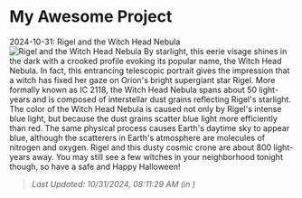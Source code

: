 # My Awesome Project

<!-- APOD Start -->
2024-10-31: Rigel and the Witch Head Nebula
![Rigel and the Witch Head Nebula](https://apod.nasa.gov/apod/image/2410/Strega_apod_1024r.jpg)
By starlight, this eerie visage shines in the dark with a crooked profile evoking its popular name, the Witch Head Nebula. In fact, this entrancing telescopic portrait gives the impression that a witch has fixed her gaze on Orion's bright supergiant star Rigel. More formally known as IC 2118, the Witch Head Nebula spans about 50 light-years and is composed of interstellar dust grains reflecting Rigel's starlight. The color of the Witch Head Nebula is caused not only by Rigel's intense blue light, but because the dust grains scatter blue light more efficiently than red. The same physical process causes Earth's daytime sky to appear blue, although the scatterers in Earth's atmosphere are molecules of nitrogen and oxygen. Rigel and this dusty cosmic crone are about 800 light-years away. You may still see a few witches in your neighborhood tonight though, so have a safe and Happy Halloween!
> _Last Updated: 10/31/2024, 08:11:29 AM (in )_
<!-- APOD End -->

